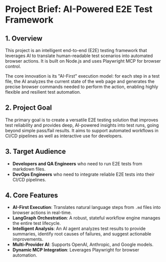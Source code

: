 # Project Brief: AI-Powered E2E Test Framework

## 1. Overview

This project is an intelligent end-to-end (E2E) testing framework that leverages AI to translate human-readable test scenarios into automated browser actions. It is built on Node.js and uses Playwright MCP for browser control.

The core innovation is its "AI-First" execution model: for each step in a test file, the AI analyzes the current state of the web page and generates the precise browser commands needed to perform the action, enabling highly flexible and resilient test automation.

## 2. Project Goal

The primary goal is to create a versatile E2E testing solution that improves test reliability and provides deep, AI-powered insights into test runs, going beyond simple pass/fail results. It aims to support automated workflows in CI/CD pipelines as well as interactive use for developers.

## 3. Target Audience

- **Developers and QA Engineers** who need to run E2E tests from markdown files.
- **DevOps Engineers** who need to integrate reliable E2E tests into their CI/CD pipelines.

## 4. Core Features

- **AI-First Execution**: Translates natural language steps from `.md` files into browser actions in real-time.
- **LangGraph Orchestration**: A robust, stateful workflow engine manages the entire test lifecycle.
- **Intelligent Analysis**: An AI agent analyzes test results to provide summaries, identify root causes of failures, and suggest actionable improvements.
- **Multi-Provider AI**: Supports OpenAI, Anthropic, and Google models.
- **Dynamic MCP Integration**: Leverages Playwright for browser automation.
